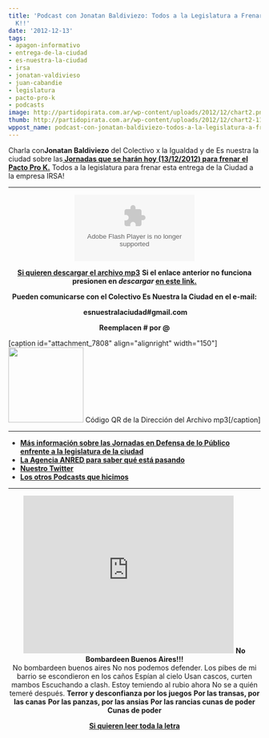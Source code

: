```yaml
---
title: 'Podcast con Jonatan Baldiviezo: Todos a la Legislatura a Frenar el Pacto Pro
  K!!'
date: '2012-12-13'
tags:
- apagon-informativo
- entrega-de-la-ciudad
- es-nuestra-la-ciudad
- irsa
- jonatan-valdivieso
- juan-cabandie
- legislatura
- pacto-pro-k
- podcasts
image: http://partidopirata.com.ar/wp-content/uploads/2012/12/chart2.png
thumb: http://partidopirata.com.ar/wp-content/uploads/2012/12/chart2-115x115.png
wppost_name: podcast-con-jonatan-baldiviezo-todos-a-la-legislatura-a-frenar-el-pacto-pro-k
---
```


Charla con<strong>Jonatan Baldiviezo</strong> del Colectivo x la Igualdad y de Es nuestra la ciudad sobre las<strong><a href="http://partidopirata.com.ar/7778/comunicado-jornada-de-lucha-en-defensa-de-lo-publico-dia-1312" target="_blank"> Jornadas que se harán hoy (13/12/2012) para frenar el Pacto Pro K.</a></strong>
Todos a la legislatura para frenar esta entrega de la Ciudad a la empresa IRSA!

<hr />

<center>
<object id="player1643823" width="240" height="133" classid="clsid:d27cdb6e-ae6d-11cf-96b8-444553540000" codebase="http://download.macromedia.com/pub/shockwave/cabs/flash/swflash.cab#version=6,0,40,0"><param name="AllowScriptAccess" value="always" /><param name="allowFullScreen" value="true" /><param name="wmode" value="transparent" /><param name="src" value="http://www.ivoox.com/playerivoox_ee_1643823_1.html" /><param name="allowfullscreen" value="true" /><param name="allowscriptaccess" value="always" /><embed id="player1643823" width="240" height="133" type="application/x-shockwave-flash" src="http://www.ivoox.com/playerivoox_ee_1643823_1.html" AllowScriptAccess="always" allowFullScreen="true" wmode="transparent" allowfullscreen="true" allowscriptaccess="always" /></object></center>
<p style="text-align: center;"><strong><a href="http://www.ivoox.com/charlando-jonatan-valdivieso-sobre-pacto-pro_md_1643823_1.mp3" target="_blank">Si quieren descargar el archivo mp3</a></strong>
<strong> Si el enlace anterior no funciona presionen en <em>descargar</em> <a href="http://www.ivoox.com/charlando-jonatan-valdivieso-sobre-pacto-pro-audios-mp3_rf_1643823_1.html" target="_blank">en este link.</a></strong></p>
<p style="text-align: center;"><strong>Pueden comunicarse con el Colectivo Es Nuestra la Ciudad en el e-mail:</strong></p>
<p style="text-align: center;"><strong> esnuestralaciudad#gmail.com</strong></p>
<p style="text-align: center;"><strong>Reemplacen # por @</strong></p>


[caption id="attachment_7808" align="alignright" width="150"]<a href="http://partidopirata.com.ar/wp-content/uploads/2012/12/chart2.png"><img class="size-full wp-image-7808" title="chart" src="http://partidopirata.com.ar/wp-content/uploads/2012/12/chart2.png" alt="" width="150" height="150" /></a> Código QR de la Dirección del Archivo mp3[/caption]

<hr />

<ul>
	<li><strong><a href="http://partidopirata.com.ar/7778/comunicado-jornada-de-lucha-en-defensa-de-lo-publico-dia-1312" target="_blank">Más información sobre las Jornadas en Defensa de lo Público enfrente a la legislatura de la ciudad</a></strong></li>
	<li><strong><a href="http://www.anred.org/" target="_blank">La Agencia ANRED para saber qué está pasando</a></strong></li>
	<li><strong><a href="https://twitter.com/partidopirataar" target="_blank">Nuestro Twitter</a></strong></li>
	<li><strong><a href="http://partidopirata.com.ar/857/indice-con-los-podcast-del-partido-pirata-argentino">Los otros Podcasts que hicimos</a></strong></li>
</ul>

<hr />

<center>
<iframe src="http://www.youtube.com/embed/kG_noF0k9C8" frameborder="0" width="420" height="315"></iframe>
<strong>No Bombardeen Buenos Aires!!!</strong></center><center></center><center>No bombardeen buenos aires
No nos podemos defender.
Los pibes de mi barrio se escondieron en los caños
Espían al cielo
Usan cascos, curten mambos
Escuchando a clash.
Estoy temiendo al rubio ahora
No se a quién temeré después.
<strong>Terror y desconfianza por los juegos</strong>
<strong> Por las transas, por las canas</strong>
<strong> Por las panzas, por las ansias</strong>
<strong> Por las rancias cunas de poder</strong>
<strong> Cunas de poder</strong></center>
<p style="text-align: center;"><strong><a href="http://letras.mus.br/charly-garcia/197563/" target="_blank">Si quieren leer toda la letra</a></strong></p>
